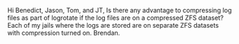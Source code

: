 Hi Benedict, Jason, Tom, and JT,
Is there any advantage to compressing log files as part of logrotate if the log files are on a compressed ZFS dataset? Each of my jails where the logs are stored are on separate ZFS datasets with compression turned on.
Brendan.